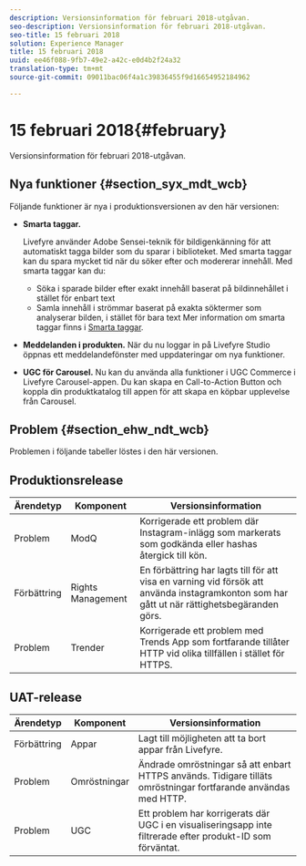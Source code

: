 ```yaml
---
description: Versionsinformation för februari 2018-utgåvan.
seo-description: Versionsinformation för februari 2018-utgåvan.
seo-title: 15 februari 2018
solution: Experience Manager
title: 15 februari 2018
uuid: ee46f088-9fb7-49e2-a42c-e0d4b2f24a32
translation-type: tm+mt
source-git-commit: 09011bac06f4a1c39836455f9d16654952184962

---
```



# 15 februari 2018{#february}

Versionsinformation för februari 2018-utgåvan.

## Nya funktioner {#section_syx_mdt_wcb}

Följande funktioner är nya i produktionsversionen av den här versionen:

* **Smarta taggar.**

   Livefyre använder Adobe Sensei-teknik för bildigenkänning för att automatiskt tagga bilder som du sparar i biblioteket.
Med smarta taggar kan du spara mycket tid när du söker efter och modererar innehåll. Med smarta taggar kan du:

   * Söka i sparade bilder efter exakt innehåll baserat på bildinnehållet i stället för enbart text
   * Samla innehåll i strömmar baserat på exakta söktermer som analyserar bilden, i stället för bara text
   Mer information om smarta taggar finns i [Smarta taggar](/help/using/c-features-livefyre/c-smart-tags/c-smart-tags.md#c_smart_tags).

* **Meddelanden i produkten.** När du nu loggar in på Livefyre Studio öppnas ett meddelandefönster med uppdateringar om nya funktioner.
* **UGC för Carousel.** Nu kan du använda alla funktioner i UGC Commerce i Livefyre Carousel-appen. Du kan skapa en Call-to-Action Button och koppla din produktkatalog till appen för att skapa en köpbar upplevelse från Carousel.

## Problem {#section_ehw_ndt_wcb}

Problemen i följande tabeller löstes i den här versionen.

## Produktionsrelease

| **Ärendetyp** | **Komponent** | **Versionsinformation** |
|---|---|---|
| Problem | ModQ | Korrigerade ett problem där Instagram-inlägg som markerats som godkända eller hashas återgick till kön. |
| Förbättring | Rights Management | En förbättring har lagts till för att visa en varning vid försök att använda instagramkonton som har gått ut när rättighetsbegäranden görs. |
| Problem | Trender | Korrigerade ett problem med Trends App som fortfarande tillåter HTTP vid olika tillfällen i stället för HTTPS. |

## UAT-release

| **Ärendetyp** | **Komponent** | **Versionsinformation** |
|---|---|---|
| Förbättring | Appar | Lagt till möjligheten att ta bort appar från Livefyre. |
| Problem | Omröstningar | Ändrade omröstningar så att enbart HTTPS används. Tidigare tilläts omröstningar fortfarande användas med HTTP. |
| Problem | UGC | Ett problem har korrigerats där UGC i en visualiseringsapp inte filtrerade efter produkt-ID som förväntat. |

